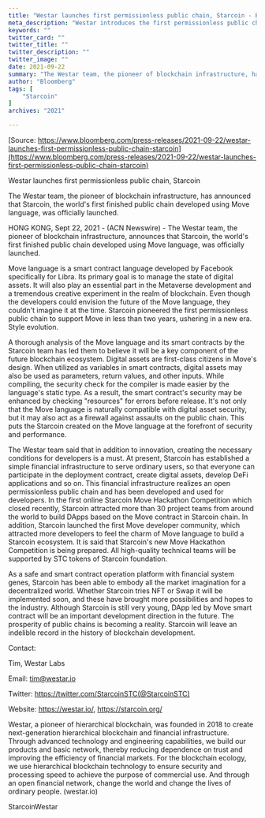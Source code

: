 ```yaml
---
title: "Westar launches first permissionless public chain, Starcoin - Bloomberg"
meta_description: "Westar introduces the first permissionless public chain powered by innovative Move blockchain technology."
keywords: ""
twitter_card: ""
twitter_title: ""
twitter_description: ""
twitter_image: ""
date: 2021-09-22
summary: "The Westar team, the pioneer of blockchain infrastructure, has announced that Starcoin, the world's first finished public chain developed using Move language, was officially launched."
author: "Bloomberg"
tags: [
    "Starcoin"
]
archives: "2021"

---
```


[Source: https://www.bloomberg.com/press-releases/2021-09-22/westar-launches-first-permissionless-public-chain-starcoin](https://www.bloomberg.com/press-releases/2021-09-22/westar-launches-first-permissionless-public-chain-starcoin)

Westar launches first permissionless public chain, Starcoin

The Westar team, the pioneer of blockchain infrastructure, has announced that
Starcoin, the world's first finished public chain developed using Move
language, was officially launched.

HONG KONG, Sept 22, 2021 - (ACN Newswire) - The Westar team, the pioneer of
blockchain infrastructure, announces that Starcoin, the world's first
finished public chain developed using Move language, was officially launched.

Move language is a smart contract language developed by Facebook specifically
for Libra. Its primary goal is to manage the state of digital assets. It will
also play an essential part in the Metaverse development and a tremendous
creative experiment in the realm of blockchain. Even though the developers
could envision the future of the Move language, they couldn't imagine it
at the time. Starcoin pioneered the first permissionless public chain to
support Move in less than two years, ushering in a new era. Style evolution.

A thorough analysis of the Move language and its smart contracts by the
Starcoin team has led them to believe it will be a key component of the future
blockchain ecosystem. Digital assets are first-class citizens in Move's
design. When utilized as variables in smart contracts, digital assets may also
be used as parameters, return values, and other inputs. While compiling, the
security check for the compiler is made easier by the language's static
type. As a result, the smart contract's security may be enhanced by
checking "resources" for errors before release. It's not only
that the Move language is naturally compatible with digital asset security,
but it may also act as a firewall against assaults on the public chain. This
puts the Starcoin created on the Move language at the forefront of security
and performance.

The Westar team said that in addition to innovation, creating the necessary
conditions for developers is a must. At present, Starcoin has established a
simple financial infrastructure to serve ordinary users, so that everyone can
participate in the deployment contract, create digital assets, develop DeFi
applications and so on. This financial infrastructure realizes an open
permissionless public chain and has been developed and used for developers. In
the first online Starcoin Move Hackathon Competition which closed recently,
Starcoin attracted more than 30 project teams from around the world to build
DApps based on the Move contract in Starcoin chain. In addition, Starcoin
launched the first Move developer community, which attracted more developers
to feel the charm of Move language to build a Starcoin ecosystem. It is said
that Starcoin's new Move Hackathon Competition is being prepared. All
high-quality technical teams will be supported by STC tokens of Starcoin
foundation.

As a safe and smart contract operation platform with financial system genes,
Starcoin has been able to embody all the market imagination for a
decentralized world. Whether Starcoin tries NFT or Swap it will be implemented
soon, and these have brought more possibilities and hopes to the industry.
Although Starcoin is still very young, DApp led by Move smart contract will be
an important development direction in the future. The prosperity of public
chains is becoming a reality. Starcoin will leave an indelible record in the
history of blockchain development.

Contact:

Tim, Westar Labs

Email: tim@westar.io

Twitter: https://twitter.com/StarcoinSTC(@StarcoinSTC)

Website: https://westar.io/, https://starcoin.org/

Westar, a pioneer of hierarchical blockchain, was founded in 2018 to create
next-generation hierarchical blockchain and financial infrastructure. Through
advanced technology and engineering capabilities, we build our products and
basic network, thereby reducing dependence on trust and improving the
efficiency of financial markets. For the blockchain ecology, we use
hierarchical blockchain technology to ensure security and processing speed to
achieve the purpose of commercial use. And through an open financial network,
change the world and change the lives of ordinary people. (westar.io)

StarcoinWestar
